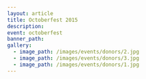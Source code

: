 ```yaml
---
layout: article
title: Octoberfest 2015
description:
event: octoberfest
banner_path:
gallery:
  - image_path: /images/events/donors/2.jpg
  - image_path: /images/events/donors/3.jpg
  - image_path: /images/events/donors/1.jpg
---
```

